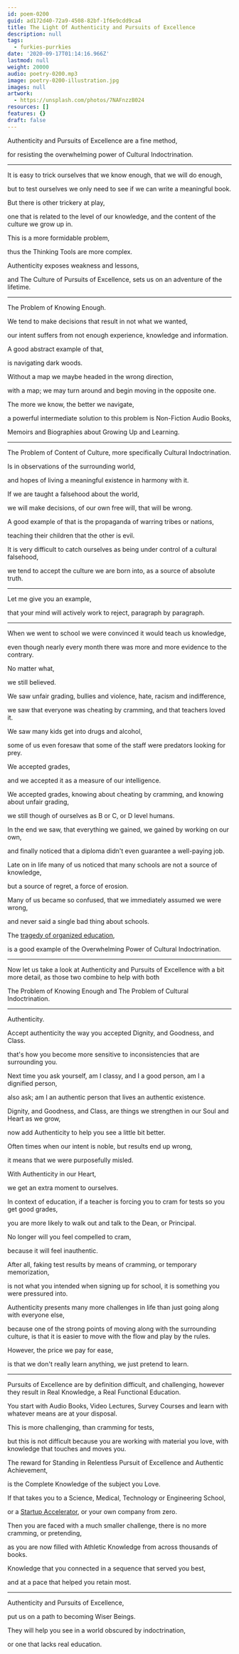 ```yaml
---
id: poem-0200
guid: ad172d40-72a9-4508-82bf-1f6e9cdd9ca4
title: The Light Of Authenticity and Pursuits of Excellence
description: null
tags:
  - furkies-purrkies
date: '2020-09-17T01:14:16.966Z'
lastmod: null
weight: 20000
audio: poetry-0200.mp3
image: poetry-0200-illustration.jpg
images: null
artwork:
  - https://unsplash.com/photos/7NAFnzzB024
resources: []
features: {}
draft: false
---
```


Authenticity and Pursuits of Excellence are a fine method,

for resisting the overwhelming power of Cultural Indoctrination.

---

It is easy to trick ourselves that we know enough, that we will do enough,

but to test ourselves we only need to see if we can write a meaningful book.

But there is other trickery at play,

one that is related to the level of our knowledge, and the content of the culture we grow up in.

This is a more formidable problem,

thus the Thinking Tools are more complex.

Authenticity exposes weakness and lessons,

and The Culture of Pursuits of Excellence, sets us on an adventure of the lifetime.

---

The Problem of Knowing Enough.

We tend to make decisions that result in not what we wanted,

our intent suffers from not enough experience, knowledge and information.

A good abstract example of that,

is navigating dark woods.

Without a map we maybe headed in the wrong direction,

with a map; we may turn around and begin moving in the opposite one.

The more we know, the better we navigate,

a powerful intermediate solution to this problem is Non-Fiction Audio Books,

Memoirs and Biographies about Growing Up and Learning.

---

The Problem of Content of Culture, more specifically Cultural Indoctrination.

Is in observations of the surrounding world,

and hopes of living a meaningful existence in harmony with it.

If we are taught a falsehood about the world,

we will make decisions, of our own free will, that will be wrong.

A good example of that is the propaganda of warring tribes or nations,

teaching their children that the other is evil.

It is very difficult to catch ourselves as being under control of a cultural falsehood,

we tend to accept the culture we are born into, as a source of absolute truth.

---

Let me give you an example,

that your mind will actively work to reject, paragraph by paragraph.

---

When we went to school we were convinced it would teach us knowledge,

even though nearly every month there was more and more evidence to the contrary.

No matter what,

we still believed.

We saw unfair grading, bullies and violence, hate, racism and indifference,

we saw that everyone was cheating by cramming, and that teachers loved it.

We saw many kids get into drugs and alcohol,

some of us even foresaw that some of the staff were predators looking for prey.

We accepted grades,

and we accepted it as a measure of our intelligence.

We accepted grades, knowing about cheating by cramming, and knowing about unfair grading,

we still though of ourselves as B or C, or D level humans.

In the end we saw, that everything we gained, we gained by working on our own,

and finally noticed that a diploma didn't even guarantee a well-paying job.

Late on in life many of us noticed that many schools are not a source of knowledge,

but a source of regret, a force of erosion.

Many of us became so confused, that we immediately assumed we were wrong,

and never said a single bad thing about schools.

The [tragedy of organized education](https://www.youtube.com/watch?v=mCbdS4hSa0s),

is a good example of the Overwhelming Power of Cultural Indoctrination.

---

Now let us take a look at Authenticity and Pursuits of Excellence with a bit more detail, as those two combine to help with both

The Problem of Knowing Enough and The Problem of Cultural Indoctrination.

---

Authenticity.

Accept authenticity the way you accepted Dignity, and Goodness, and Class.

that's how you become more sensitive to inconsistencies that are surrounding you.

Next time you ask yourself, am I classy, and I a good person, am I a dignified person,

also ask; am I an authentic person that lives an authentic existence.

Dignity, and Goodness, and Class, are things we strengthen in our Soul and Heart as we grow,

now add Authenticity to help you see a little bit better.

Often times when our intent is noble, but results end up wrong,

it means that we were purposefully misled.

With Authenticity in our Heart,

we get an extra moment to ourselves.

In context of education, if a teacher is forcing you to cram for tests so you get good grades,

you are more likely to walk out and talk to the Dean, or Principal.

No longer will you feel compelled to cram,

because it will feel inauthentic.

After all, faking test results by means of cramming, or temporary memorization,

is not what you intended when signing up for school, it is something you were pressured into.

Authenticity presents many more challenges in life than just going along with everyone else,

because one of the strong points of moving along with the surrounding culture, is that it is easier to move with the flow and play by the rules.

However, the price we pay for ease,

is that we don't really learn anything, we just pretend to learn.

---

Pursuits of Excellence are by definition difficult, and challenging, however they result in Real Knowledge, a Real Functional Education.

You start with Audio Books, Video Lectures, Survey Courses and learn with whatever means are at your disposal.

This is more challenging, than cramming for tests,

but this is not difficult because you are working with material you love, with knowledge that touches and moves you.

The reward for Standing in Relentless Pursuit of Excellence and Authentic Achievement,

is the Complete Knowledge of the subject you Love.

If that takes you to a Science, Medical, Technology or Engineering School,

or a [Startup Accelerator](https://www.youtube.com/results?search_query=What+is+a+Startup+Accelerator), or your own company from zero.

Then you are faced with a much smaller challenge, there is no more cramming, or pretending,

as you are now filled with Athletic Knowledge from across thousands of books.

Knowledge that you connected in a sequence that served you best,

and at a pace that helped you retain most.

---

Authenticity and Pursuits of Excellence,

put us on a path to becoming Wiser Beings.

They will help you see in a world obscured by indoctrination,

or one that lacks real education.
